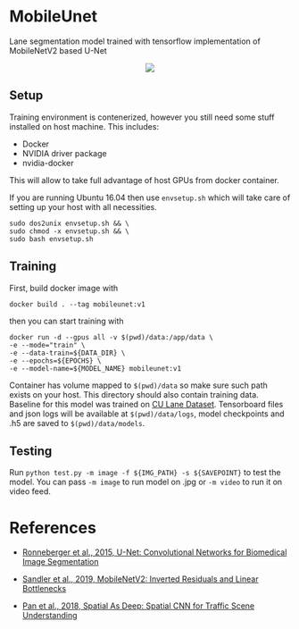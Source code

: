 # MobileUnet

Lane segmentation model trained with tensorflow implementation of MobileNetV2 based U-Net

<p align="center">
<image src="https://github.com/xadrianzetx/fast-scnn-tensorflow/blob/master/gifs/nightride.gif"></image>
</p>

## Setup

Training environment is contenerized, however you still need some stuff installed on host machine. This includes:

* Docker
* NVIDIA driver package
* nvidia-docker

This will allow to take full advantage of host GPUs from docker container.

If you are running Ubuntu 16.04 then use ```envsetup.sh``` which will take care of setting up your host with all necessities.

```
sudo dos2unix envsetup.sh && \ 
sudo chmod -x envsetup.sh && \
sudo bash envsetup.sh
```

## Training

First, build docker image with

```
docker build . --tag mobileunet:v1
```

then you can start training with

```
docker run -d --gpus all -v $(pwd)/data:/app/data \
-e --mode="train" \
-e --data-train=${DATA_DIR} \
-e --epochs=${EPOCHS} \
-e --model-name=${MODEL_NAME} mobileunet:v1
```
Container has volume mapped to ```$(pwd)/data``` so make sure such path exists on your host. This directory should also contain training data. Baseline for this model was trained on [CU Lane Dataset](https://xingangpan.github.io/projects/CULane.html). Tensorboard files and json logs will be available at ```$(pwd)/data/logs```, model checkpoints and .h5 are saved to ```$(pwd)/data/models```.

## Testing

Run ```python test.py -m image -f ${IMG_PATH} -s ${SAVEPOINT}``` to test the model. You can pass ```-m image``` to run model on .jpg or ```-m video``` to run it on video feed.

# References
* [Ronneberger et al., 2015, U-Net: Convolutional Networks for Biomedical Image Segmentation](https://arxiv.org/pdf/1505.04597.pdf)

* [Sandler et al., 2019, MobileNetV2: Inverted Residuals and Linear Bottlenecks](https://arxiv.org/pdf/1801.04381.pdf)

* [Pan et al., 2018, Spatial As Deep: Spatial CNN for Traffic Scene Understanding](https://xingangpan.github.io/projects/CULane.html)